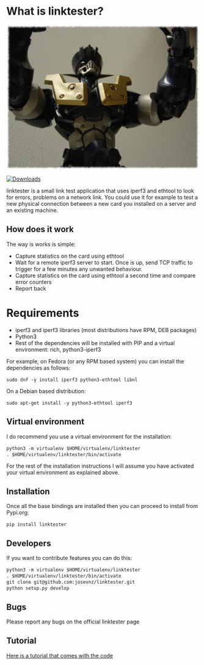 # What is linktester?

![](mazinger-z.png)

[![Downloads](https://pepy.tech/badge/linktester)](https://pepy.tech/project/linktester)

linktester is a small link test application that uses iperf3 and ethtool to look for errors, problems on
a network link. You could use it for example to test a new physical connection between a new card you installed
on a server and an existing machine.

## How does it work

The way is works is simple:

* Capture statistics on the card using ethtool
* Wait for a remote iperf3 server to start. Once is up, send TCP traffic to trigger for a few minutes any unwanted behaviour.
* Capture statistics on the card using ethtool a second time and compare error counters
* Report back

# Requirements

* iperf3 and iperf3 libraries (most distributions have RPM, DEB packages) 
* Python3
* Rest of the dependencies will be installed with PIP and a virtual environment: rich, python3-iperf3

For example, on Fedora (or any RPM based system) you can install the dependencies as follows:

```shell
sudo dnf -y install iperf3 python3-ethtool libnl
```

On a Debian based distribution:

```shell
sudo apt-get install -y python3-ethtool iperf3
```

## Virtual environment

I do recommend you use a virtual environment for the installation:

```shell
python3 -m virtualenv $HOME/virtualenv/linktester
. $HOME/virtualenv/linktester/bin/activate
```

For the rest of the installation instructions I will assume you have activated your virtual environment as explained above.

## Installation

Once all the base bindings are installed then you can proceed to install from Pypi.org:

```shell
pip install linktester
```

## Developers

If you want to contribute features you can do this:

```shell
python3 -m virtualenv $HOME/virtualenv/linktester
. $HOME/virtualenv/linktester/bin/activate
git clone git@github.com:josevnz/linktester.git
python setup.py develop
```

## Bugs

Please report any bugs on the official linktester page

## Tutorial

[Here is a tutorial that comes with the code](TUTORIAL.md)
